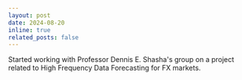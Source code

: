 ```yaml
---
layout: post
date: 2024-08-20 
inline: true
related_posts: false
---
```


Started working with Professor Dennis E. Shasha's group on a project related to High Frequency
Data Forecasting for FX markets.
